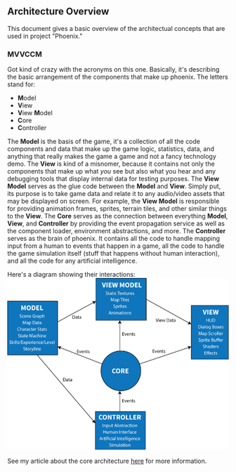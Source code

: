 ## Architecture Overview
This document gives a basic overview of the architectual concepts that are used in project "Phoenix."

### MVVCCM
Got kind of crazy with the acronyms on this one. Basically, it's describing the basic arrangement of the components that make up phoenix. The letters stand for:

- **M**odel
- **V**iew
- **V**iew **M**odel
- **C**ore
- **C**ontroller

The **Model** is the basis of the game, it's a collection of all the code components and data that make up the game logic, statistics, data, and anything that really makes the game a game and not a fancy technology demo. The **View** is kind of a misnomer, because it contains not only the components that make up what _you_ see but also what you hear and any debugging tools that display internal data for testing purposes. The **View Model** serves as the glue code between the **Model** and **View**. Simply put, its purpose is to take game data and relate it to any audio/video assets that may be displayed on screen. For example, the **View Model** is responsible for providing animation frames, sprites, terrain tiles, and other similar things to the **View**.  The **Core** serves as the connection between everything **Model**, **View**, and **Controller** by providing the event propagation service as well as the component loader, environment abstractions, and more. The **Controller** serves as the brain of phoenix. It contains all the code to handle mapping input from a human to events that happen in a game, all the code to handle the game simulation itself (stuff that happens without human interaction), and all the code for any artificial intelligence.

Here's a diagram showing their interactions:
![MVVCCM Diagram](diagrams/mvvccm-architecture.gif)

See my article about the core architecture [here](posts/game-core-architecture) for more information.
